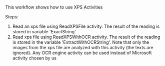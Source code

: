 This workflow shows how to use XPS Activities

Steps:
1. Read an xps file using ReadXPSFile activity. The result of the reading is stored in variable 'ExactString'
2. Read xps file using ReadXPSWithOCR activity. The result of the reading is stored in the variable 'ExtractWithOCRString'. Note that only the images from the xps file are analyzed with this activity (the texts are ignored).
Any OCR engine activity can be used instead of Microsoft activity chosen by us